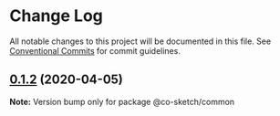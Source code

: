 # Change Log

All notable changes to this project will be documented in this file.
See [Conventional Commits](https://conventionalcommits.org) for commit guidelines.

## [0.1.2](https://github.com/luvuong-le/co-sketch/compare/v0.1.1...v0.1.2) (2020-04-05)

**Note:** Version bump only for package @co-sketch/common
